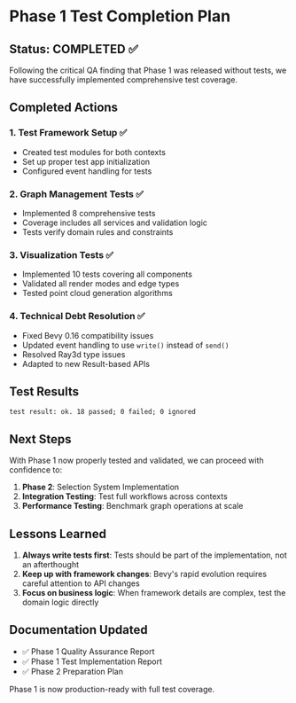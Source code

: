 # Phase 1 Test Completion Plan

## Status: COMPLETED ✅

Following the critical QA finding that Phase 1 was released without tests, we have successfully implemented comprehensive test coverage.

## Completed Actions

### 1. Test Framework Setup ✅
- Created test modules for both contexts
- Set up proper test app initialization
- Configured event handling for tests

### 2. Graph Management Tests ✅
- Implemented 8 comprehensive tests
- Coverage includes all services and validation logic
- Tests verify domain rules and constraints

### 3. Visualization Tests ✅
- Implemented 10 tests covering all components
- Validated all render modes and edge types
- Tested point cloud generation algorithms

### 4. Technical Debt Resolution ✅
- Fixed Bevy 0.16 compatibility issues
- Updated event handling to use `write()` instead of `send()`
- Resolved Ray3d type issues
- Adapted to new Result-based APIs

## Test Results

```
test result: ok. 18 passed; 0 failed; 0 ignored
```

## Next Steps

With Phase 1 now properly tested and validated, we can proceed with confidence to:

1. **Phase 2**: Selection System Implementation
2. **Integration Testing**: Test full workflows across contexts
3. **Performance Testing**: Benchmark graph operations at scale

## Lessons Learned

1. **Always write tests first**: Tests should be part of the implementation, not an afterthought
2. **Keep up with framework changes**: Bevy's rapid evolution requires careful attention to API changes
3. **Focus on business logic**: When framework details are complex, test the domain logic directly

## Documentation Updated

- ✅ Phase 1 Quality Assurance Report
- ✅ Phase 1 Test Implementation Report
- ✅ Phase 2 Preparation Plan

Phase 1 is now production-ready with full test coverage.
